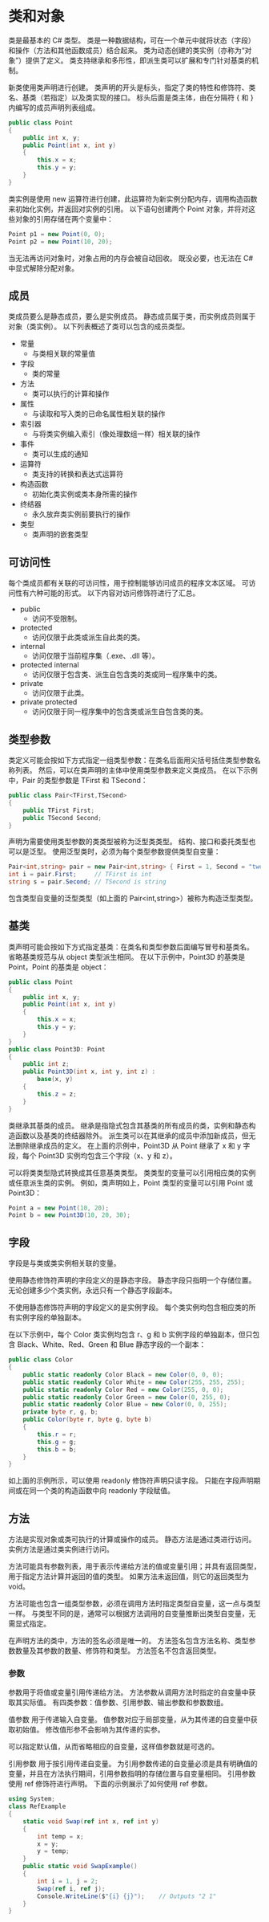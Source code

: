 # 类和对象
类是最基本的 C# 类型。 类是一种数据结构，可在一个单元中就将状态（字段）和操作（方法和其他函数成员）结合起来。 类为动态创建的类实例（亦称为“对象”）提供了定义。 类支持继承和多形性，即派生类可以扩展和专门针对基类的机制。

新类使用类声明进行创建。 类声明的开头是标头，指定了类的特性和修饰符、类名、基类（若指定）以及类实现的接口。 标头后面是类主体，由在分隔符 { 和 } 内编写的成员声明列表组成。

```C#
public class Point
{
    public int x, y;
    public Point(int x, int y)
    {
        this.x = x;
        this.y = y;
    }
}
```

类实例是使用 new 运算符进行创建，此运算符为新实例分配内存，调用构造函数来初始化实例，并返回对实例的引用。 以下语句创建两个 Point 对象，并将对这些对象的引用存储在两个变量中：
```C#
Point p1 = new Point(0, 0);
Point p2 = new Point(10, 20);
```
当无法再访问对象时，对象占用的内存会被自动回收。 既没必要，也无法在 C# 中显式解除分配对象。

## 成员
类成员要么是静态成员，要么是实例成员。 静态成员属于类，而实例成员则属于对象（类实例）。
以下列表概述了类可以包含的成员类型。
- 常量
  - 与类相关联的常量值
- 字段
  - 类的常量
- 方法
  - 类可以执行的计算和操作
- 属性
  - 与读取和写入类的已命名属性相关联的操作
- 索引器
  - 与将类实例编入索引（像处理数组一样）相关联的操作
- 事件
  - 类可以生成的通知
- 运算符
  - 类支持的转换和表达式运算符
- 构造函数
  - 初始化类实例或类本身所需的操作
- 终结器
  - 永久放弃类实例前要执行的操作
- 类型
  - 类声明的嵌套类型

## 可访问性
每个类成员都有关联的可访问性，用于控制能够访问成员的程序文本区域。 可访问性有六种可能的形式。 以下内容对访问修饰符进行了汇总。
- public
  - 访问不受限制。
- protected
  - 访问仅限于此类或派生自此类的类。
- internal
  - 访问仅限于当前程序集（.exe、.dll 等）。
- protected internal
  - 访问仅限于包含类、派生自包含类的类或同一程序集中的类。
- private
  - 访问仅限于此类。
- private protected
  - 访问仅限于同一程序集中的包含类或派生自包含类的类。

## 类型参数
类定义可能会按如下方式指定一组类型参数：在类名后面用尖括号括住类型参数名称列表。 然后，可以在类声明的主体中使用类型参数来定义类成员。 在以下示例中，Pair 的类型参数是 TFirst 和 TSecond：
```C#
public class Pair<TFirst,TSecond>
{
    public TFirst First;
    public TSecond Second;
}
```
声明为需要使用类型参数的类类型被称为泛型类类型。 结构、接口和委托类型也可以是泛型。 使用泛型类时，必须为每个类型参数提供类型自变量：
```C#
Pair<int,string> pair = new Pair<int,string> { First = 1, Second = "two" };
int i = pair.First;     // TFirst is int
string s = pair.Second; // TSecond is string
```
包含类型自变量的泛型类型（如上面的 Pair<int,string>）被称为构造泛型类型。

## 基类
类声明可能会按如下方式指定基类：在类名和类型参数后面编写冒号和基类名。 省略基类规范与从 object 类型派生相同。 在以下示例中，Point3D 的基类是 Point，Point 的基类是 object：
```C#
public class Point
{
    public int x, y;
    public Point(int x, int y)
    {
        this.x = x;
        this.y = y;
    }
}
public class Point3D: Point
{
    public int z;
    public Point3D(int x, int y, int z) :
        base(x, y)
    {
        this.z = z;
    }
}
```
类继承其基类的成员。 继承是指隐式包含其基类的所有成员的类，实例和静态构造函数以及基类的终结器除外。 派生类可以在其继承的成员中添加新成员，但无法删除继承成员的定义。 在上面的示例中，Point3D 从 Point 继承了 x 和 y 字段，每个 Point3D 实例均包含三个字段（x、y 和 z）。

可以将类类型隐式转换成其任意基类类型。 类类型的变量可以引用相应类的实例或任意派生类的实例。 例如，类声明如上，Point 类型的变量可以引用 Point 或 Point3D：
```C#
Point a = new Point(10, 20);
Point b = new Point3D(10, 20, 30);
```

## 字段
字段是与类或类实例相关联的变量。

使用静态修饰符声明的字段定义的是静态字段。 静态字段只指明一个存储位置。 无论创建多少个类实例，永远只有一个静态字段副本。

不使用静态修饰符声明的字段定义的是实例字段。 每个类实例均包含相应类的所有实例字段的单独副本。

在以下示例中，每个 Color 类实例均包含 r、g 和 b 实例字段的单独副本，但只包含 Black、White、Red、Green 和 Blue 静态字段的一个副本：
```C#
public class Color
{
    public static readonly Color Black = new Color(0, 0, 0);
    public static readonly Color White = new Color(255, 255, 255);
    public static readonly Color Red = new Color(255, 0, 0);
    public static readonly Color Green = new Color(0, 255, 0);
    public static readonly Color Blue = new Color(0, 0, 255);
    private byte r, g, b;
    public Color(byte r, byte g, byte b)
    {
        this.r = r;
        this.g = g;
        this.b = b;
    }
}
```
如上面的示例所示，可以使用 readonly 修饰符声明只读字段。 只能在字段声明期间或在同一个类的构造函数中向 readonly 字段赋值。

## 方法
方法是实现对象或类可执行的计算或操作的成员。 静态方法是通过类进行访问。 实例方法是通过类实例进行访问。

方法可能具有参数列表，用于表示传递给方法的值或变量引用；并具有返回类型，用于指定方法计算并返回的值的类型。 如果方法未返回值，则它的返回类型为 void。

方法可能也包含一组类型参数，必须在调用方法时指定类型自变量，这一点与类型一样。 与类型不同的是，通常可以根据方法调用的自变量推断出类型自变量，无需显式指定。

在声明方法的类中，方法的签名必须是唯一的。 方法签名包含方法名称、类型参数数量及其参数的数量、修饰符和类型。 方法签名不包含返回类型。

### 参数
参数用于将值或变量引用传递给方法。 方法参数从调用方法时指定的自变量中获取其实际值。 有四类参数：值参数、引用参数、输出参数和参数数组。

值参数 用于传递输入自变量。 值参数对应于局部变量，从为其传递的自变量中获取初始值。 修改值形参不会影响为其传递的实参。

可以指定默认值，从而省略相应的自变量，这样值参数就是可选的。

引用参数 用于按引用传递自变量。 为引用参数传递的自变量必须是具有明确值的变量，并且在方法执行期间，引用参数指明的存储位置与自变量相同。 引用参数使用 ref 修饰符进行声明。 下面的示例展示了如何使用 ref 参数。
```C#
using System;
class RefExample
{
    static void Swap(ref int x, ref int y)
    {
        int temp = x;
        x = y;
        y = temp;
    }
    public static void SwapExample()
    {
        int i = 1, j = 2;
        Swap(ref i, ref j);
        Console.WriteLine($"{i} {j}");    // Outputs "2 1"
    }
}
```
